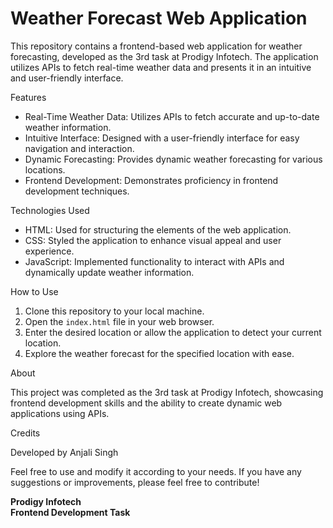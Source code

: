 # Weather Forecast Web Application

This repository contains a frontend-based web application for weather forecasting, developed as the 3rd task at Prodigy Infotech. The application utilizes APIs to fetch real-time weather data and presents it in an intuitive and user-friendly interface.

Features

- Real-Time Weather Data: Utilizes APIs to fetch accurate and up-to-date weather information.
- Intuitive Interface: Designed with a user-friendly interface for easy navigation and interaction.
- Dynamic Forecasting: Provides dynamic weather forecasting for various locations.
- Frontend Development: Demonstrates proficiency in frontend development techniques.

Technologies Used

- HTML: Used for structuring the elements of the web application.
- CSS: Styled the application to enhance visual appeal and user experience.
- JavaScript: Implemented functionality to interact with APIs and dynamically update weather information.

 How to Use

1. Clone this repository to your local machine.
2. Open the `index.html` file in your web browser.
3. Enter the desired location or allow the application to detect your current location.
4. Explore the weather forecast for the specified location with ease.

 About

This project was completed as the 3rd task at Prodigy Infotech, showcasing frontend development skills and the ability to create dynamic web applications using APIs.

Credits

Developed by Anjali Singh
 
Feel free to use and modify it according to your needs. If you have any suggestions or improvements, please feel free to contribute!


**Prodigy Infotech**  
**Frontend Development Task**
